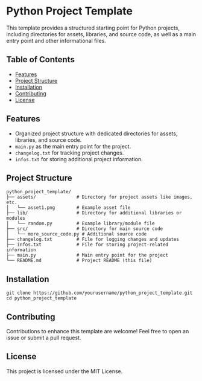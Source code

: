 # Python Project Template

This template provides a structured starting point for Python projects, including directories for assets, libraries, and source code, as well as a main entry point and other informational files.

## Table of Contents

- [Features](#features)
- [Project Structure](#project-structure)
- [Installation](#installation)
- [Contributing](#contributing)
- [License](#license)

## Features

- Organized project structure with dedicated directories for assets, libraries, and source code.
-  `main.py` as the main entry point for the project.
- `changelog.txt` for tracking project changes.
- `infos.txt` for storing additional project information.

## Project Structure

```plaintext
python_project_template/
├── assets/               # Directory for project assets like images, etc.
│   └── asset1.png        # Example asset file
├── lib/                  # Directory for additional libraries or modules
│   └── random.py         # Example library/module file
├── src/                  # Directory for main source code
│   └── more_source_code.py # Additional source code
├── changelog.txt         # File for logging changes and updates
├── infos.txt             # File for storing project-related information
├── main.py               # Main entry point for the project
└── README.md             # Project README (this file)
```

## Installation
```plaintext
git clone https://github.com/yourusername/python_project_template.git
cd python_project_template
```

## Contributing

Contributions to enhance this template are welcome! Feel free to open an issue or submit a pull request.

## License

This project is licensed under the MIT License. 
